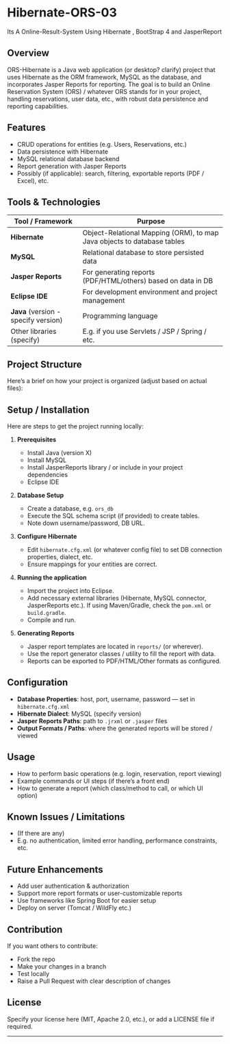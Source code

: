 # Hibernate-ORS-03
Its A Online-Result-System Using Hibernate , BootStrap 4 and JasperReport

## Overview

ORS-Hibernate is a Java web application (or desktop? clarify) project that uses Hibernate as the ORM framework, MySQL as the database, and incorporates Jasper Reports for reporting. The goal is to build an Online Reservation System (ORS) / whatever ORS stands for in your project, handling reservations, user data, etc., with robust data persistence and reporting capabilities.

## Features

- CRUD operations for entities (e.g. Users, Reservations, etc.)
- Data persistence with Hibernate
- MySQL relational database backend
- Report generation with Jasper Reports
- Possibly (if applicable): search, filtering, exportable reports (PDF / Excel), etc.

## Tools & Technologies

| Tool / Framework | Purpose |
|------------------|---------|
| **Hibernate** | Object-Relational Mapping (ORM), to map Java objects to database tables |
| **MySQL** | Relational database to store persisted data |
| **Jasper Reports** | For generating reports (PDF/HTML/others) based on data in DB |
| **Eclipse IDE** | For development environment and project management |
| **Java** (version - specify version) | Programming language |
| Other libraries (specify) | E.g. if you use Servlets / JSP / Spring / etc. |

## Project Structure

Here’s a brief on how your project is organized (adjust based on actual files):


## Setup / Installation

Here are steps to get the project running locally:

1. **Prerequisites**

   - Install Java (version X)  
   - Install MySQL  
   - Install JasperReports library / or include in your project dependencies  
   - Eclipse IDE

2. **Database Setup**

   - Create a database, e.g. `ors_db`  
   - Execute the SQL schema script (if provided) to create tables.  
   - Note down username/password, DB URL.

3. **Configure Hibernate**

   - Edit `hibernate.cfg.xml` (or whatever config file) to set DB connection properties, dialect, etc.  
   - Ensure mappings for your entities are correct.

4. **Running the application**

   - Import the project into Eclipse.  
   - Add necessary external libraries (Hibernate, MySQL connector, JasperReports etc.). If using Maven/Gradle, check the `pom.xml` or `build.gradle`.  
   - Compile and run.

5. **Generating Reports**

   - Jasper report templates are located in `reports/` (or wherever).  
   - Use the report generator classes / utility to fill the report with data.  
   - Reports can be exported to PDF/HTML/Other formats as configured.

## Configuration

- **Database Properties**: host, port, username, password — set in `hibernate.cfg.xml`  
- **Hibernate Dialect**: MySQL (specify version)  
- **Jasper Reports Paths**: path to `.jrxml` or `.jasper` files  
- **Output Formats / Paths**: where the generated reports will be stored / viewed

## Usage

- How to perform basic operations (e.g. login, reservation, report viewing)  
- Example commands or UI steps (if there’s a front end)  
- How to generate a report (which class/method to call, or which UI option)

## Known Issues / Limitations

- (If there are any)  
- E.g. no authentication, limited error handling, performance constraints, etc.

## Future Enhancements

- Add user authentication & authorization  
- Support more report formats or user-customizable reports  
- Use frameworks like Spring Boot for easier setup  
- Deploy on server (Tomcat / WildFly etc.)  

## Contribution

If you want others to contribute:

- Fork the repo  
- Make your changes in a branch  
- Test locally  
- Raise a Pull Request with clear description of changes  

## License

Specify your license here (MIT, Apache 2.0, etc.), or add a LICENSE file if required.

---





